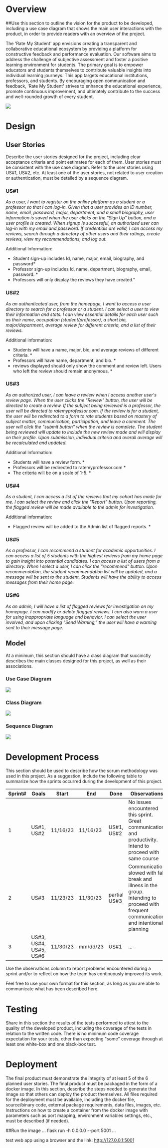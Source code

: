 # Overview

##Use this section to outline the vision for the product to be developed, including a use case diagram that shows the main user interactions with the product, in order to provide readers with an overview of the project.

The 'Rate My Student' app envisions creating a transparent and collaborative educational ecosystem by providing a platform for constructive feedback and performance evaluation. Our software aims to address the challenge of subjective assessment and foster a positive learning environment for students. The primary goal is to empower educators and students themselves to contribute valuable insights into individual learning journeys. This app targets educational institutions, professors, and students. By encouraging open communication and feedback, 'Rate My Student' strives to enhance the educational experience, promote continuous improvement, and ultimately contribute to the success and well-rounded growth of every student.

![](images/logo.png)

# Design

## User Stories

Describe the user stories designed for the project, including clear acceptance criteria and point estimates for each of them. User stories must be consistent with the use case diagram. Refer to the user stories using US#1, US#2, etc. At least one of the user stories, not related to user creation or authentication, must be detailed by a sequence diagram. 

### US#1

*As a user, I want to register on the online platform as a student or a professor so that I can log-in. Given that a user provides an ID number, name, email, password, major, department, and a small biography, user information is saved when the user clicks on the "Sign Up" button, and a user profile is created. When signup is successful, an authorized user can log-in with my email and password. If credentials are valid, I can access my reviews, search through a directory of other users and their ratings, create reviews, view my recommendations, and log out.*

Additional Information:
* Student sign-up includes Id, name, major, email, biography, and password*
* Professor sign-up includes Id, name, department, biography, email, password. *
* Professors will only display the reviews they have created."

### US#2 

*As an authenticated user, from the homepage, I want to access a user directory to search for a professor or a student. I can select a user to view their information and stats. I can view essential details for each user such as their name, occupation (student/professor), a short bio, major/department, average review for different criteria, and a list of their reviews.* 

Additional information:

* Students will have a name, major, bio, and average reviews of different criteria. *
* Professors will have name, department, and bio. *
* reviews displayed should only show the comment and review left. Users who left the review should remain anonymous. *

### US#3 
*As an authorized user, I can leave a review when I access another user's review page. When the user clicks the "Review" button, the user will be directed to create a review. If the subject being reviewed is a professor, the user will be directed to ratemyprofessor.com. If the review is for a student, the user will be redirected to a form to rate students based on mastery of subject matter, communication, participation, and leave a comment. The user will click the "submit button" when the review is complete. The student being reviewed will update to include the new review made and will display on their profile. Upon submission, individual criteria and overall average will be recalculated and updated.*

Additional Information: 
* Students will have a review form. *
* Professors will be redirected to ratemyprofessor.com *
* The criteria will be on a scale of 1-5. *

### US#4 

*As a student, I can access a list of the reviews that my cohort has made for me. I can select the review and click the "Report" button. Upon reporting, the flagged review will be made available to the admin for investigation.*

Additional information: 
* Flagged review will be added to the Admin list of flagged reports. *

### US#5 

*As a professor, I can recommend a student for academic opportunities. I can access a list of  5 students with the highest reviews from my home page to gain insight into potential candidates. I can access a list of users from a directory. When I select a user, I can click the "recommend" button. Upon recommendation, the student recommendation list will be updated, and a message will be sent to the student. Students will have the ability to access messages from their home page.*

### US#6

*As an admin, I will have a list of flagged reviews for investigation on my homepage. I can modify or delete flagged reviews. I can also warn a user for using inappropriate language and behavior. I can select the user involved, and upon clicking "Send Warning," the user will have a warning sent to their message page.*


## Model 

At a minimum, this section should have a class diagram that succinctly describes the main classes designed for this project, as well as their associations.
### Use Case Diagram

![](images/useCaseDiagram.png)

### Class Diagram

![](images/umlClassDiagram.png)

### Sequence Diagram

![](images/sequenceDiagramUS2.png)

# Development Process 

This section should be used to describe how the scrum methodology was used in this project. As a suggestion, include the following table to summarize how the sprints occurred during the development of this project.

|Sprint#|Goals|Start|End|Done|Observations|
|---|---|---|---|---|---|
|1|US#1, US#2|11/16/23|11/16/23|US#1, US#2|No issues encountered this sprint. Great communication and productivity. Intend to proceed with same course|
|2|US#3|11/23/23|11/30/23|partial US#3|Communication slowed with fall break and illness in the group. Intending to proceed with frequent communication and intentional planning|
|3|US#3, US#4, US#5, US#6|11/30/23|mm/dd/23|US#1|...|

Use the observations column to report problems encountered during a sprint and/or to reflect on how the team has continuously improved its work.

Feel free to use your own format for this section, as long as you are able to communicate what has been described here.

# Testing 

Share in this section the results of the tests performed to attest to the quality of the developed product, including the coverage of the tests in relation to the written code. There is no minimum code coverage expectation for your tests, other than expecting "some" coverage through at least one white-box and one black-box test.

# Deployment 

The final product must demonstrate the integrity of at least 5 of the 6 planned user stories. The final product must be packaged in the form of a docker image. In this section, describe the steps needed to generate that image so that others can deploy the product themselves. All files required for the deployment must be available, including the docker file, source/binary code, external package requirements, data files, images, etc. Instructions on how to create a container from the docker image with parameters such as port mapping, environment variables settings, etc., must be described (if needed). 

##Run the image 
...
flask run -h 0.0.0.0 --port 5001
...

test web app using a browser and the link:
http://127.0.0.1:5001